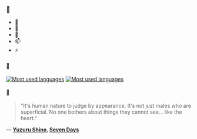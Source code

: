### 👋

- 🔭
- 🌱
- 💬
- 📫
- ⚡

#### 🧏

[![Most used languages](https://github-readme-stats-aynah.vercel.app/api/top-langs/?username=aynh&theme=solarized-dark&langs_count=6&layout=compact&hide_title=true)](https://github.com/anuraghazra/github-readme-stats#gh-dark-mode-only)
[![Most used languages](https://github-readme-stats-aynah.vercel.app/api/top-langs/?username=aynh&theme=solarized-light&langs_count=6&layout=compact&hide_title=true)](https://github.com/anuraghazra/github-readme-stats#gh-light-mode-only)

#### 💬

> "It's human nature to judge by appearance. It's not just males who are superficial. No one bothers about things they cannot see... like the heart."

&mdash; [**Yuzuru Shino**](https://myanimelist.net/character.php?q=Yuzuru%20Shino&cat=character), [**Seven Days**](https://myanimelist.net/search/all?q=Seven%20Days&cat=all)
